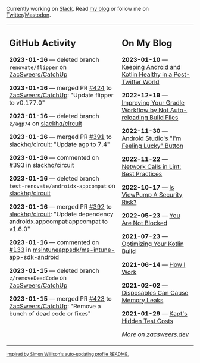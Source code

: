 Currently working on [Slack](https://slack.com/). Read [my blog](https://zacsweers.dev/) or follow me on [Twitter](https://twitter.com/ZacSweers)/[Mastodon](https://hachyderm.io/@ZacSweers).

<table><tr><td valign="top" width="60%">

## GitHub Activity
<!-- githubActivity starts -->
**2023-01-16** — deleted branch `renovate/flipper` on [ZacSweers/CatchUp](https://github.com/ZacSweers/CatchUp)

**2023-01-16** — merged PR [#424](https://github.com/ZacSweers/CatchUp/pull/424) to [ZacSweers/CatchUp](https://github.com/ZacSweers/CatchUp): "Update flipper to v0.177.0"

**2023-01-16** — deleted branch `z/agp74` on [slackhq/circuit](https://github.com/slackhq/circuit)

**2023-01-16** — merged PR [#391](https://github.com/slackhq/circuit/pull/391) to [slackhq/circuit](https://github.com/slackhq/circuit): "Update agp to 7.4"

**2023-01-16** — commented on [#393](https://github.com/slackhq/circuit/pull/393#issuecomment-1384221374) in [slackhq/circuit](https://github.com/slackhq/circuit)

**2023-01-16** — deleted branch `test-renovate/androidx-appcompat` on [slackhq/circuit](https://github.com/slackhq/circuit)

**2023-01-16** — merged PR [#392](https://github.com/slackhq/circuit/pull/392) to [slackhq/circuit](https://github.com/slackhq/circuit): "Update dependency androidx.appcompat:appcompat to v1.6.0"

**2023-01-16** — commented on [#133](https://github.com/msintuneappsdk/ms-intune-app-sdk-android/issues/133#issuecomment-1384196683) in [msintuneappsdk/ms-intune-app-sdk-android](https://github.com/msintuneappsdk/ms-intune-app-sdk-android)

**2023-01-15** — deleted branch `z/removeDeadCode` on [ZacSweers/CatchUp](https://github.com/ZacSweers/CatchUp)

**2023-01-15** — merged PR [#423](https://github.com/ZacSweers/CatchUp/pull/423) to [ZacSweers/CatchUp](https://github.com/ZacSweers/CatchUp): "Remove a bunch of dead code or fixes"
<!-- githubActivity ends -->
</td><td valign="top" width="40%">

## On My Blog
<!-- blog starts -->
**2023-01-10** — [Keeping Android and Kotlin Healthy in a Post-Twitter World](https://www.zacsweers.dev/keeping-android-healthy/)

**2022-12-19** — [Improving Your Gradle Workflow by Not Auto-reloading Build Files](https://www.zacsweers.dev/improving-your-workflow-by-not-auto-reloading-build-files/)

**2022-11-30** — [Android Studio's "I'm Feeling Lucky" Button](https://www.zacsweers.dev/android-studios-im-feeling-lucky-button/)

**2022-11-22** — [Network Calls in Lint: Best Practices](https://www.zacsweers.dev/network-calls-in-lint-best-practices/)

**2022-10-17** — [Is ViewPump A Security Risk?](https://www.zacsweers.dev/is-viewpump-a-security-risk/)

**2022-05-23** — [You Are Not Blocked](https://www.zacsweers.dev/you-are-not-blocked/)

**2021-07-23** — [Optimizing Your Kotlin Build](https://www.zacsweers.dev/optimizing-your-kotlin-build/)

**2021-06-14** — [How I Work](https://www.zacsweers.dev/how-i-work/)

**2021-02-02** — [Disposables Can Cause Memory Leaks](https://www.zacsweers.dev/disposables-can-cause-memory-leaks/)

**2021-01-29** — [Kapt's Hidden Test Costs](https://www.zacsweers.dev/kapts-hidden-test-costs/)
<!-- blog ends -->
_More on [zacsweers.dev](https://zacsweers.dev/)_
</td></tr></table>

<sub><a href="https://simonwillison.net/2020/Jul/10/self-updating-profile-readme/">Inspired by Simon Willison's auto-updating profile README.</a></sub>